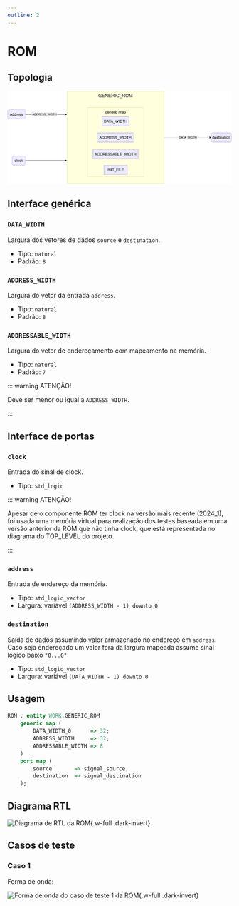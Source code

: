 ```yaml
---
outline: 2
---
```


# ROM

## Topologia

![alt text](/public/images/reference/report_components/generic_rom.drawio.svg)

## Interface genérica

### `DATA_WIDTH` <Badge type="neutral" text="GENERIC" />

Largura dos vetores de dados `source` e `destination`.

- Tipo: `natural`
- Padrão: `8`

### `ADDRESS_WIDTH` <Badge type="neutral" text="GENERIC" />

Largura do vetor da entrada `address`.

- Tipo: `natural`
- Padrão: `8`

### `ADDRESSABLE_WIDTH` <Badge type="neutral" text="GENERIC" />

Largura do vetor de endereçamento com mapeamento na memória.

- Tipo: `natural`
- Padrão: `7`

::: warning ATENÇÃO!

Deve ser menor ou igual a `ADDRESS_WIDTH`.

:::

## Interface de portas

### `clock` <Badge type="success" text="INPUT" />

Entrada do sinal de clock.

- Tipo: `std_logic`

::: warning ATENÇÃO!

Apesar de o componente ROM ter clock na versão mais recente (2024_1), foi usada uma memória virtual para realização dos
testes baseada em uma versão anterior da ROM que não tinha clock, que está representada no diagrama do TOP_LEVEL do projeto.

:::

### `address` <Badge type="success" text="INPUT" />

Entrada de endereço da memória.

- Tipo: `std_logic_vector`
- Largura: variável `(ADDRESS_WIDTH - 1) downto 0`

### `destination` <Badge type="danger" text="OUTPUT" />

Saída de dados assumindo valor armazenado no endereço em `address`. Caso seja
endereçado um valor fora da largura mapeada assume sinal lógico baixo `"0...0"`

- Tipo: `std_logic_vector`
- Largura: variável `(DATA_WIDTH - 1) downto 0`

## Usagem

```vhdl
ROM : entity WORK.GENERIC_ROM
    generic map (
        DATA_WIDTH_0      => 32;
        ADDRESS_WIDTH     => 32;
        ADDRESSABLE_WIDTH => 8
    )
    port map (
        source       => signal_source,
        destination  => signal_destination
    );
```

## Diagrama RTL

<pan-container>

![Diagrama de RTL da ROM](/images/reference/components/generic_rom_netlist.svg){.w-full .dark-invert}

</pan-container>

## Casos de teste

### Caso 1 <Badge type="info" text="tb_GENERIC_ROM_case_1" />

Forma de onda:

<pan-container :grid="false">

![Forma de onda do caso de teste 1 da ROM](/images/reference/components/tb_generic_rom_case_1.svg){.w-full .dark-invert}

</pan-container>
